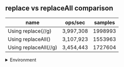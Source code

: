 ## replace vs replaceAll comparison

|name|ops/sec|samples|
|-|-|-|
|Using replace(//g)|3,997,308|1998993|
|Using replaceAll()|3,107,923|1553963|
|Using replaceAll(//g)|3,454,443|1727604|


<details>
<summary>Environment</summary>

* __Machine:__ linux x64 | 4 vCPUs | 7.6GB Mem
* __Run:__ Wed Oct 15 2025 22:27:13 GMT+0000 (Coordinated Universal Time)
* __Node:__ `v24.9.0`
</details>

<!--
{"environment":{"platform":"linux","arch":"x64","cpus":4,"totalMemory":7.597843170166016},"benchmarks":[{"name":"Using replace(//g)","samples":1998993,"opsSec":3997308.751967389},{"name":"Using replaceAll()","samples":1553963,"opsSec":3107923.961201881},{"name":"Using replaceAll(//g)","samples":1727604,"opsSec":3454443.8148481664}]}-->
